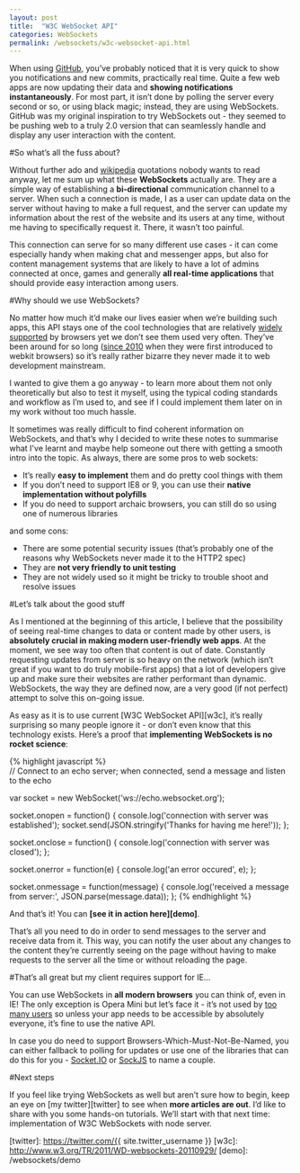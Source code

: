 ```yaml
---
layout: post
title:  "W3C WebSocket API"
categories: WebSockets
permalink: /websockets/w3c-websocket-api.html
---
```

When using [GitHub][github], you’ve probably noticed that it is very quick to show you notifications and new commits, practically real time. Quite a few web apps are now updating their data and **showing notifications instantaneously**. For most part, it isn’t done by polling the server every second or so, or using black magic; instead, they are using WebSockets. GitHub was my original inspiration to try WebSockets out - they seemed to be pushing web to a truly 2.0 version that can seamlessly handle and display any user interaction with the content.

#So what’s all the fuss about?

Without further ado and [wikipedia][wiki-ws] quotations nobody wants to read anyway, let me sum up what these **WebSockets** actually are. They are a simple way of establishing a **bi-directional** communication channel to a server. When such a connection is made, I as a user can update data on the server without having to make a full request, and the server can update my information about the rest of the website and its users at any time, without me having to specifically request it. There, it wasn’t too painful.

This connection can serve for so many different use cases - it can come especially handy when making chat and messenger apps, but also for content management systems that are likely to have a lot of admins connected at once, games and generally **all real-time applications** that should provide easy interaction among users.

#Why should we use WebSockets?

No matter how much it’d make our lives easier when we’re building such apps, this API stays one of the cool technologies that are relatively [widely supported][caniuse] by browsers yet we don’t see them used very often. They’ve been around for so long ([since 2010][ws-spec] when they were first introduced to webkit browsers) so it’s really rather bizarre they never made it to web development mainstream.

I wanted to give them a go anyway - to learn more about them not only theoretically but also to test it myself, using the typical coding standards and workflow as I’m used to, and see if I could implement them later on in my work without too much hassle.

It sometimes was really difficult to find coherent information on WebSockets, and that’s why I decided to write these notes to summarise what I've learnt and maybe help someone out there with getting a smooth intro into the topic. As always, there are some pros to web sockets:

* It’s really **easy to implement** them and do pretty cool things with them
* If you don’t need to support IE8 or 9, you can use their **native implementation without polyfills**
* If you do need to support archaic browsers, you can still do so using one of numerous libraries

and some cons:

* There are some potential security issues (that’s probably one of the reasons why WebSockets never made it to the HTTP2 spec)
* They are **not very friendly to unit testing**
* They are not widely used so it might be tricky to trouble shoot and resolve issues

#Let’s talk about the good stuff

As I mentioned at the beginning of this article, I believe that the possibility of seeing real-time changes to data or content made by other users, is **absolutely crucial in making modern user-friendly web apps**. At the moment, we see way too often that content is out of date. Constantly requesting updates from server is so heavy on the network (which isn’t great if you want to do truly mobile-first apps) that a lot of developers give up and make sure their websites are rather performant than dynamic. WebSockets, the way they are defined now, are a very good (if not perfect) attempt to solve this on-going issue.

As easy as it is to use current [W3C WebSocket API][w3c], it’s really surprising so many people ignore it - or don’t even know that this technology exists. Here’s a proof that **implementing WebSockets is no rocket science**:


{% highlight javascript %}  
// Connect to an echo server; when connected, send a message and listen to the echo
    
var socket = new WebSocket('ws://echo.websocket.org');

socket.onopen = function() {
    console.log('connection with server was established');
    socket.send(JSON.stringify('Thanks for having me here!'));
};

socket.onclose = function() {
    console.log('connection with server was closed');
};

socket.onerror = function(e) {
    console.log('an error occured', e);
};

socket.onmessage = function(message) {
    console.log('received a message from server:', JSON.parse(message.data));
};
{% endhighlight %}

And that’s it! You can **[see it in action here][demo]**.

That’s all you need to do in order to send messages to the server and receive data from it. This way, you can notify the user about any changes to the content they’re currently seeing on the page without having to make requests to the server all the time or without reloading the page.

#That’s all great but my client requires support for IE…

You can use WebSockets in **all modern browsers** you can think of, even in IE! The only exception is Opera Mini but let’s face it - it’s not  used by [too many users][opera-mini] so unless your app needs to be accessible by absolutely everyone, it’s fine to use the native API.

In case you do need to support Browsers-Which-Must-Not-Be-Named, you can either fallback to polling for updates or use one of the libraries that can do this for you - [Socket.IO][socket-io] or [SockJS][sock-js] to name a couple.

#Next steps

If you feel like trying WebSockets as well but aren’t sure how to begin, keep an eye on [my twitter][twitter] to see when **more articles are out**. I’d like to share with you some hands-on tutorials. We’ll start with that next time: implementation of W3C WebSockets with node server.

[github]:  http://github.com
[wiki-ws]: https://en.wikipedia.org/wiki/WebSocket
[caniuse]: http://caniuse.com/websockets
[ws-spec]: http://tools.ietf.org/html/draft-hixie-thewebsocketprotocol-75
[opera-mini]: https://www.netmarketshare.com/browser-market-share.aspx?qprid=1&qpcustomb=1
[socket-io]: http:/socket.io/
[sock-js]: https://github.com/sockjs
[twitter]: https://twitter.com/{{ site.twitter_username }}
[w3c]: http://www.w3.org/TR/2011/WD-websockets-20110929/
[demo]: /websockets/demo